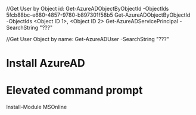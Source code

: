 ﻿//Get User by Object id:
Get-AzureADObjectByObjectId -ObjectIds 5fcb88bc-e680-4857-9780-b897301f58b5
Get-AzureADObjectByObjectId -ObjectIds <Object ID 1>, <Object ID 2>
Get-AzureADServicePrincipal -SearchString "???"

//Get User Object by name:
Get-AzureADUser -SearchString "???"

# Install AzureAD
# Elevated command prompt
Install-Module MSOnline